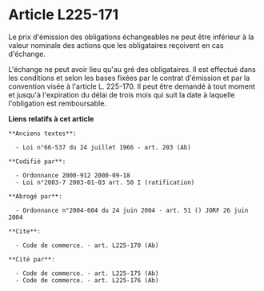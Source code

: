 # Article L225-171

Le prix d'émission des obligations échangeables ne peut être inférieur à la valeur nominale des actions que les obligataires
reçoivent en cas d'échange.

L'échange ne peut avoir lieu qu'au gré des obligataires. Il est effectué dans les conditions et selon les bases fixées par le
contrat d'émission et par la convention visée à l'article L. 225-170. Il peut être demandé à tout moment et jusqu'à
l'expiration du délai de trois mois qui suit la date à laquelle l'obligation est remboursable.

**Liens relatifs à cet article**

	**Anciens textes**:

	  - Loi n°66-537 du 24 juillet 1966 - art. 203 (Ab)

	**Codifié par**:

	  - Ordonnance 2000-912 2000-09-18
	  - Loi n°2003-7 2003-01-03 art. 50 I (ratification)

	**Abrogé par**:

	  - Ordonnance n°2004-604 du 24 juin 2004 - art. 51 () JORF 26 juin 2004

	**Cite**:

	  - Code de commerce. - art. L225-170 (Ab)

	**Cité par**:

	  - Code de commerce. - art. L225-175 (Ab)
	  - Code de commerce. - art. L225-176 (Ab)
